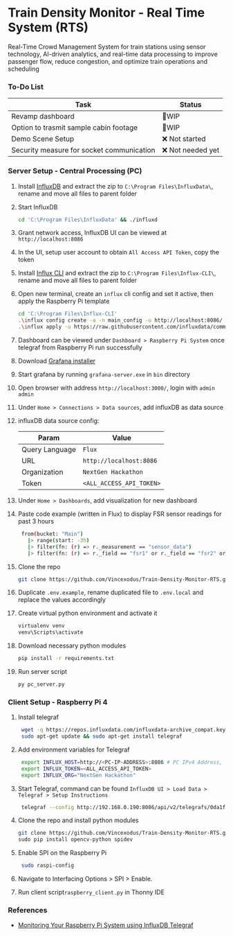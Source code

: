 # Train Density Monitor - Real Time System (RTS)

Real-Time Crowd Management System for train stations using sensor technology, AI-driven analytics, and real-time data processing to improve passenger flow, reduce congestion, and optimize train operations and scheduling

### To-Do List

| Task                                      | Status            |
| ----------------------------------------- | ----------------- |
| Revamp dashboard                          | 🔨WIP             |
| Option to trasmit sample cabin footage    | 🔨WIP             |
| Demo Scene Setup                          | ❌ Not started    |
| Security measure for socket communication | ❌ Not needed yet |

### Server Setup - Central Processing (PC)

1. Install [InfluxDB](https://docs.influxdata.com/influxdb/v2/install/?t=Windows#download-and-install-influxdb-v2) and extract the zip to `C:\Program Files\InfluxData\`, rename and move all files to parent folder

2. Start InfluxDB

   ```bash
   cd 'C:\Program Files\InfluxData' && ./influxd
   ```

3. Grant network access, InfluxDB UI can be viewed at `http://localhost:8086`

4. In the UI, setup user account to obtain `All Access API Token`, copy the token

5. Install [Influx CLI](https://docs.influxdata.com/influxdb/cloud/tools/influx-cli/?t=Windows) and extract the zip to `C:\Program Files\Influx-CLI\`, rename and move all files to parent folder

6. Open new terminal, create an `influx` cli config and set it active, then apply the Raspberry Pi template

   ```bash
   cd 'C:\Program Files\Influx-CLI'
   .\influx config create -a -n main_config -u http://localhost:8086/ -t <ALL_ACCESS_API_TOKEN> -o "NextGen Hackathon"
   .\influx apply -u https://raw.githubusercontent.com/influxdata/community-templates/master/raspberry-pi/raspberry-pi-system.yml
   ```
7. Dashboard can be viewed under `Dashboard > Raspberry Pi System` once telegraf from Raspberry Pi run successfully

8. Download [Grafana installer](https://grafana.com/grafana/download?platform=windows)

9. Start grafana by running `grafana-server.exe` in `bin` directory

10. Open browser with address `http://localhost:3000/`, login with `admin` `admin`

11. Under `Home > Connections > Data sources`, add influxDB as data source

12. influxDB data source config:

    | Param          | Value                    |
    | -------------- | ------------------------ |
    | Query Language | `Flux`                   |
    | URL            | `http://localhost:8086`  |
    | Organization   | `NextGen Hackathon`      |
    | Token          | `<ALL_ACCESS_API_TOKEN>` |

13. Under `Home > Dashboards`, add visualization for new dashboard

14. Paste code example (written in Flux) to display FSR sensor readings for past 3 hours

    ```bash
     from(bucket: "Main")
       |> range(start: -3h)
       |> filter(fn: (r) => r._measurement == "sensor_data")
       |> filter(fn: (r) => r._field == "fsr1" or r._field == "fsr2" or r._field == "fsr3")
    ```

15. Clone the repo

    ```bash
    git clone https://github.com/Vincexodus/Train-Density-Monitor-RTS.git && cd .\Train-Density-Monitor-RTS\
    ```

16. Duplicate `.env.example`, rename duplicated file to `.env.local` and replace the values accordingly

17. Create virtual python environment and activate it

    ```bash
    virtualenv venv
    venv\Scripts\activate
    ```

18. Download necessary python modules

    ```bash
    pip install -r requirements.txt
    ```

19. Run server script

    ```bash
    py pc_server.py
    ```

### Client Setup - Raspberry Pi 4

1. Install telegraf

   ```bash
    wget -q https://repos.influxdata.com/influxdata-archive_compat.key
    sudo apt-get update && sudo apt-get install telegraf
   ```

2. Add environment variables for Telegraf

   ```bash
    export INFLUX_HOST=http://<PC-IP-ADDRESS>:8086 # PC IPv4 Address, NOT localhost
    export INFLUX_TOKEN=<ALL_ACCESS_API_TOKEN>
    export INFLUX_ORG="NextGen Hackathon"
   ```

3. Start Telegraf, command can be found `InfluxDB UI > Load Data > Telegraf > Setup Instructions`

   ```bash
    telegraf --config http://192.168.0.190:8086/api/v2/telegrafs/0da1f37571242000
   ```

4. Clone the repo and install python modules

   ```bash
   git clone https://github.com/Vincexodus/Train-Density-Monitor-RTS.git && cd .\Train-Density-Monitor-RTS\
   sudo pip install opencv-python spidev
   ```

5. Enable SPI on the Raspberry Pi

   ```bash
    sudo raspi-config
   ```

6. Navigate to Interfacing Options > SPI > Enable.

7. Run client script`raspberry_client.py` in Thonny IDE

### References

- [Monitoring Your Raspberry Pi System using InfluxDB Telegraf](https://randomnerdtutorials.com/monitor-raspberry-pi-influxdb-telegraf/)
